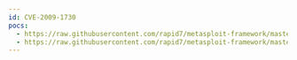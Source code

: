 ```yaml
---
id: CVE-2009-1730
pocs:
  - https://raw.githubusercontent.com/rapid7/metasploit-framework/master/modules/auxiliary/scanner/tftp/netdecision_tftp.rb
  - https://raw.githubusercontent.com/rapid7/metasploit-framework/master/modules/exploits/windows/tftp/netdecision_tftp_traversal.rb
---
```

